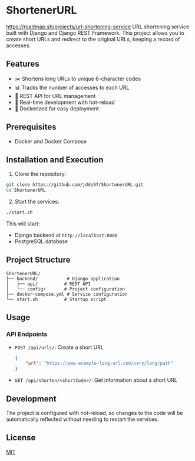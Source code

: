 # ShortenerURL
https://roadmap.sh/projects/url-shortening-service
URL shortening service built with Django and Django REST Framework. This project allows you to create short URLs and redirect to the original URLs, keeping a record of accesses.

## Features

- ✂️ Shortens long URLs to unique 6-character codes
- 📊 Tracks the number of accesses to each URL
- 🚀 REST API for URL management
- 🔄 Real-time development with hot-reload
- 🐳 Dockerized for easy deployment

## Prerequisites

- Docker and Docker Compose

## Installation and Execution

1. Clone the repository:
```bash
git clone https://github.com/jdds97/ShortenerURL.git
cd ShortenerURL
```

2. Start the services:
```bash
./start.sh
```

This will start:
- Django backend at `http://localhost:8000`
- PostgreSQL database

## Project Structure

```
ShortenerURL/
├── backend/           # Django application
│   ├── api/          # REST API
│   └── config/       # Project configuration
├── docker-compose.yml # Service configuration
└── start.sh          # Startup script
```

## Usage

### API Endpoints

- `POST /api/urls/`: Create a short URL
    ```json
    {
        "url": "https://www.example-long-url.com/very/long/path"
    }
    ```

- `GET /api/shorten/<shortCode>/`: Get information about a short URL

## Development

The project is configured with hot-reload, so changes to the code will be automatically reflected without needing to restart the services.

## License

[MIT](https://choosealicense.com/licenses/mit/)

